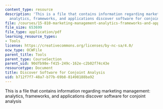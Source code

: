 ```yaml
---
content_type: resource
description: 'This is a file that contains information regarding marketing management:
  analytics, frameworks, and applications discover software for conjoint analysis'
file: /courses/15-810-marketing-management-analytics-frameworks-and-applications-fall-2015/b712f7f748a7b77b69b881498188ba92_MIT15_810F15_Discover.pdf
file_size: 653699
file_type: application/pdf
learning_resource_types:
- Tools
license: https://creativecommons.org/licenses/by-nc-sa/4.0/
ocw_type: OCWFile
parent_title: Tools
parent_type: CourseSection
parent_uid: 90dfb98e-f415-249c-162e-c2b02f74c43e
resourcetype: Document
title: Discover Software for Conjoint Analysis
uid: b712f7f7-48a7-b77b-69b8-81498188ba92
---
```

This is a file that contains information regarding marketing management: analytics, frameworks, and applications discover software for conjoint analysis